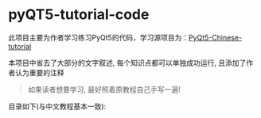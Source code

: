 # pyQT5-tutorial-code

此项目主要为作者学习练习PyQt5的代码，学习源项目为：[PyQt5-Chinese-tutorial](!https://github.com/maicss/PyQt5-Chinese-tutorial)

本项目中省去了大部分的文字叙述, 每个知识点都可以单独成功运行, 且添加了作者认为重要的注释

> 如果读者想要学习, 最好照着原教程自己手写一遍!

目录如下(与中文教程基本一致):




